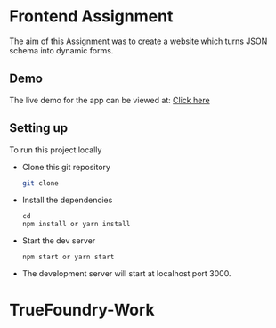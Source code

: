 
# Frontend Assignment

The aim of this Assignment was to create a website which turns JSON schema into dynamic forms.


## Demo

The live demo for the app can be viewed at: [Click here](https://truefoundry-assignment1.netlify.app/)



## Setting up

To run this project locally

- Clone this git repository
    ```bash
    git clone
    ```
- Install the dependencies
    ```
    cd 
    npm install or yarn install
    ```

- Start the dev server
    ```
    npm start or yarn start
    ```

- The development server will start at localhost port 3000.


# TrueFoundry-Work
